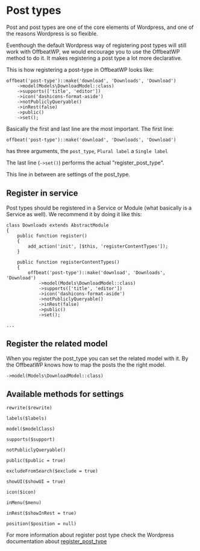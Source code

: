# Post types

Post and post types are one of the core elements of Wordpress, and one of the reasons Wordpress is so flexible. 

Eventhough the default Wordpress way of registering post types will still work with OffbeatWP, we would encourage you to use the OffbeatWP method to do it. It makes registering a post type a lot more declarative. 

This is how registering a post-type in OffbeatWP looks like:

```
offbeat('post-type')::make('download', 'Downloads', 'Download')
    ->model(Models\DownloadModel::class)
    ->supports(['title', 'editor'])
    ->icon('dashicons-format-aside')
    ->notPubliclyQueryable()
    ->inRest(false)
    ->public()
    ->set();
```

Basically the first and last line are the most important. The first line:

`offbeat('post-type')::make('download', 'Downloads', 'Download')`

has three arguments, the `post_type`, `Plural label` a `Single label`

The last line (`->set()`) performs the actual "register_post_type".

This line in between are settings of the post_type.

## Register in service

Post types should be registered in a Service or Module (what basically is a Service as well). We recommend it by doing it like this:

```
class Downloads extends AbstractModule
{
    public function register()
    {
        add_action('init', [$this, 'registerContentTypes']);
    }

    public function registerContentTypes()
    {
        offbeat('post-type')::make('download', 'Downloads', 'Download')
            ->model(Models\DownloadModel::class)
            ->supports(['title', 'editor'])
            ->icon('dashicons-format-aside')
            ->notPubliclyQueryable()
            ->inRest(false)
            ->public()
            ->set();

...
```

## Register the related model

When you register the post_type you can set the related model with it. By the OffbeatWP knows how to map the posts the the right model.

`->model(Models\DownloadModel::class)`


## Available methods for settings

`rewrite($rewrite)`

`labels($labels)`

`model($modelClass)`

`supports($support)`

`notPubliclyQueryable()`

`public($public = true)`

`excludeFromSearch($exclude = true)`

`showUI($showUI = true)`

`icon($icon)`

`inMenu($menu)`

`inRest($showInRest = true)`

`position($position = null)`

For more information about register post type check the Wordpress documentation about [register_post_type](https://codex.wordpress.org/Function_Reference/register_post_type)


